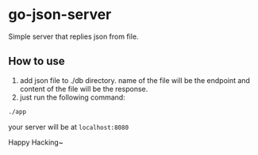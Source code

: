 # go-json-server

Simple server that replies json from file.

## How to use

1. add json file to ./db directory. name of the file will be the endpoint and content of the file will be the response.
2. just run the following command:

```bash
./app
```

your server will be at `localhost:8080`

Happy Hacking~
